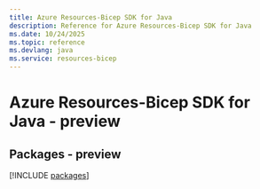 ```yaml
---
title: Azure Resources-Bicep SDK for Java
description: Reference for Azure Resources-Bicep SDK for Java
ms.date: 10/24/2025
ms.topic: reference
ms.devlang: java
ms.service: resources-bicep
---
```

# Azure Resources-Bicep SDK for Java - preview
## Packages - preview
[!INCLUDE [packages](resources-bicep-index.md)]